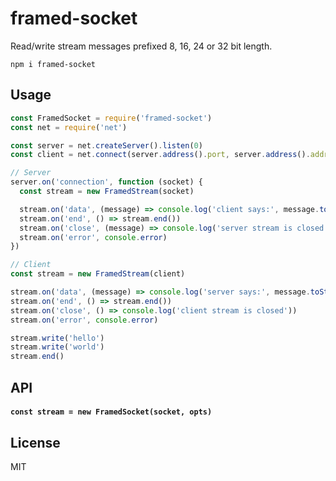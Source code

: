 # framed-socket

Read/write stream messages prefixed 8, 16, 24 or 32 bit length.

```
npm i framed-socket
```

## Usage
```js
const FramedSocket = require('framed-socket')
const net = require('net')

const server = net.createServer().listen(0)
const client = net.connect(server.address().port, server.address().address)

// Server
server.on('connection', function (socket) {
  const stream = new FramedStream(socket)

  stream.on('data', (message) => console.log('client says:', message.toString()))
  stream.on('end', () => stream.end())
  stream.on('close', (message) => console.log('server stream is closed'))
  stream.on('error', console.error)
})

// Client
const stream = new FramedStream(client)

stream.on('data', (message) => console.log('server says:', message.toString()))
stream.on('end', () => stream.end())
stream.on('close', () => console.log('client stream is closed'))
stream.on('error', console.error)

stream.write('hello')
stream.write('world')
stream.end()
```

## API

#### `const stream = new FramedSocket(socket, opts)`

## License
MIT
